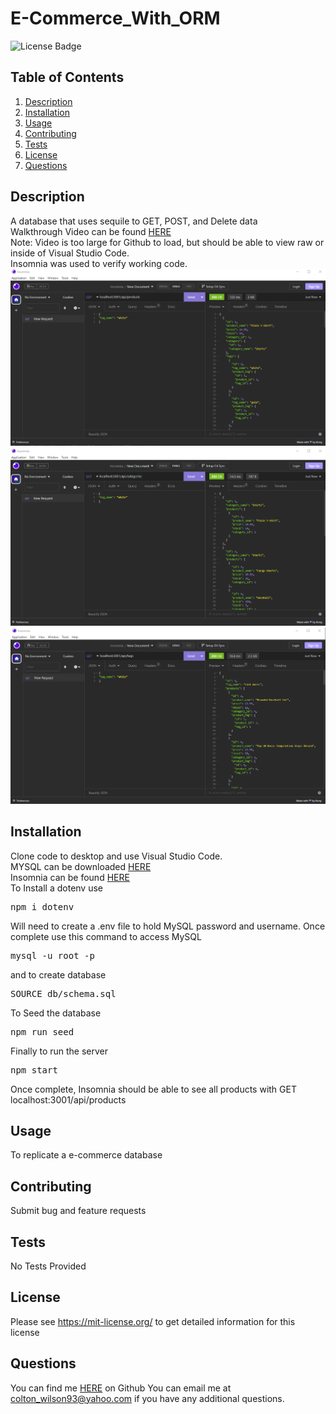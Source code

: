 # E-Commerce_With_ORM
![License Badge](https://shields.io/badge/license-MIT-yellow)
## Table of Contents
1. [Description](#description)
2. [Installation](#installation)
3. [Usage](#usage)
4. [Contributing](#contributing)
5. [Tests](#tests)
6. [License](#license)
7. [Questions](#questions)

## Description
A database that uses sequile to GET, POST, and Delete data
<br>
Walkthrough Video can be found [HERE](https://github.com/ColtonWilson/E-Commerce_With_ORM/blob/main/assets/Walkthrough_video.webm)
<br> Note: Video is too large for Github to load, but should be able to view raw or inside of Visual Studio Code. 
<br>
Insomnia was used to verify working code. 
<br>
![screenshot of working products](https://github.com/ColtonWilson/E-Commerce_With_ORM/blob/main/assets/products.png)
![screenshot of working categories](https://github.com/ColtonWilson/E-Commerce_With_ORM/blob/main/assets/categories.png)
![screenshot of working tags](https://github.com/ColtonWilson/E-Commerce_With_ORM/blob/main/assets/tags.png)
## Installation
Clone code to desktop and use Visual Studio Code.
<br>
MYSQL can be downloaded [HERE](https://coding-boot-camp.github.io/full-stack/mysql/mysql-installation-guide)
<br>
Insomnia can be found [HERE](https://docs.insomnia.rest/insomnia/get-started)
<br>
To Install a dotenv use
<pre>
npm i dotenv
</pre>
Will need to create a .env file to hold MySQL password and username. Once complete use this command to access MySQL
<pre>
mysql -u root -p
</pre>
and to create database
<pre>
SOURCE db/schema.sql
</pre>
To Seed the database
<pre>
npm run seed
</pre>
Finally to run the server
<pre>
npm start
</pre>
Once complete, Insomnia should be able to see all products with GET localhost:3001/api/products
## Usage
To replicate a e-commerce database
## Contributing
Submit bug and feature requests
## Tests
No Tests Provided
## License
Please see https://mit-license.org/ to get detailed information for this license

## Questions
You can find me [HERE](https://github.com/ColtonWilson) on Github
You can email me at colton_wilson93@yahoo.com if you have any additional questions.
